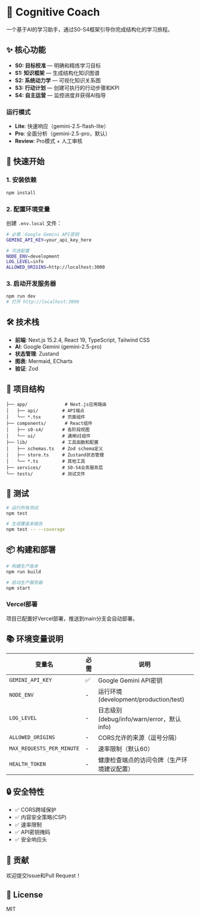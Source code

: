 # 🧠 Cognitive Coach

一个基于AI的学习助手，通过S0-S4框架引导你完成结构化的学习旅程。

## ✨ 核心功能

- **S0: 目标校准** — 明确和精炼学习目标
- **S1: 知识框架** — 生成结构化知识图谱
- **S2: 系统动力学** — 可视化知识关系图
- **S3: 行动计划** — 创建可执行的行动步骤和KPI
- **S4: 自主运营** — 监控进度并获得AI指导

### 运行模式

- **Lite**: 快速响应（gemini-2.5-flash-lite）
- **Pro**: 全面分析（gemini-2.5-pro，默认）
- **Review**: Pro模式 + 人工审核

## 🚀 快速开始

### 1. 安装依赖

```bash
npm install
```

### 2. 配置环境变量

创建 `.env.local` 文件：

```bash
# 必需：Google Gemini API密钥
GEMINI_API_KEY=your_api_key_here

# 可选配置
NODE_ENV=development
LOG_LEVEL=info
ALLOWED_ORIGINS=http://localhost:3000
```

### 3. 启动开发服务器

```bash
npm run dev
# 打开 http://localhost:3000
```

## 🛠 技术栈

- **前端**: Next.js 15.2.4, React 19, TypeScript, Tailwind CSS
- **AI**: Google Gemini (gemini-2.5-pro)
- **状态管理**: Zustand
- **图表**: Mermaid, ECharts
- **验证**: Zod

## 📝 项目结构

```
├── app/              # Next.js应用路由
│   ├── api/         # API端点
│   └── *.tsx        # 页面组件
├── components/       # React组件
│   ├── s0-s4/       # 各阶段视图
│   └── ui/          # 通用UI组件
├── lib/             # 工具函数和配置
│   ├── schemas.ts   # Zod schema定义
│   ├── store.ts     # Zustand状态管理
│   └── *.ts         # 其他工具
├── services/        # S0-S4业务服务层
└── tests/           # 测试文件
```

## 🧪 测试

```bash
# 运行所有测试
npm test

# 生成覆盖率报告
npm test -- --coverage
```

## 📦 构建和部署

```bash
# 构建生产版本
npm run build

# 启动生产服务器
npm start
```

### Vercel部署

项目已配置好Vercel部署，推送到main分支会自动部署。

## 📚 环境变量说明

| 变量名 | 必需 | 说明 |
|--------|------|------|
| `GEMINI_API_KEY` | ✅ | Google Gemini API密钥 |
| `NODE_ENV` | - | 运行环境 (development/production/test) |
| `LOG_LEVEL` | - | 日志级别 (debug/info/warn/error，默认info) |
| `ALLOWED_ORIGINS` | - | CORS允许的来源（逗号分隔） |
| `MAX_REQUESTS_PER_MINUTE` | - | 速率限制（默认60） |
| `HEALTH_TOKEN` | - | 健康检查端点的访问令牌（生产环境建议配置） |

## 🔒 安全特性

- ✅ CORS跨域保护
- ✅ 内容安全策略(CSP)
- ✅ 速率限制
- ✅ API密钥掩码
- ✅ 安全响应头

## 🤝 贡献

欢迎提交Issue和Pull Request！

## 📄 License

MIT

